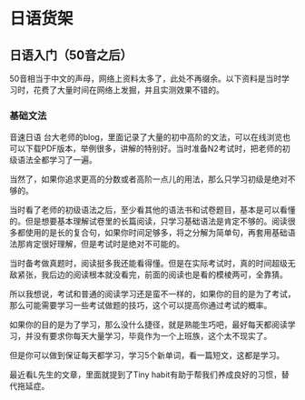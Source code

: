 #  日语货架

##  日语入门（50音之后）

50音相当于中文的声母，网络上资料太多了，此处不再缀余。以下资料是当时学习时，花费了大量时间在网络上发掘，并且实测效果不错的。

###  基础文法
音速日语 台大老师的blog，里面记录了大量的初中高阶的文法，可以在线浏览也可以下载PDF版本，举例很多，讲解的特别好。当时准备N2考试时，把老师的初级语法全都学习了一遍。

当然了，如果你追求更高的分数或者高阶一点儿的用法，那么只学习初级是绝对不够的。

当时看了老师的初级语法之后，至少看其他的语法书和试卷题目，基本是可以看懂的。但是想要基本理解试卷里的长篇阅读，只学习基础语法是肯定不够的。阅读很多都使用的是长的复合句，如果你时间足够多，将之分解为简单句，再套用基础语法那肯定很好理解，但是考试时是绝对不可能的。

当时备考做真题时，阅读挺多我还能看得懂。但是在实际考试时，真的时间超级无敌紧张，我后边的阅读根本就没看完，前面的阅读也是看的模棱两可，全靠猜。

所以我想说，考试和普通的阅读学习还是蛮不一样的，如果你的目的是为了考试，那么可能需要学习一些考试做题的技巧，这个可以提高你通过考试的概率。

如果你的目的是为了学习，那么没什么捷径，就是熟能生巧吧，最好每天都阅读学习，并没有要求你每天大量学习，毕竟作为一个上班族，这个太不现实了。

但是你可以做到保证每天都学习，学习5个新单词，看一篇短文，这都是学习。

最近看L先生的文章，里面就提到了Tiny habit有助于帮我们养成良好的习惯，替代拖延症。

